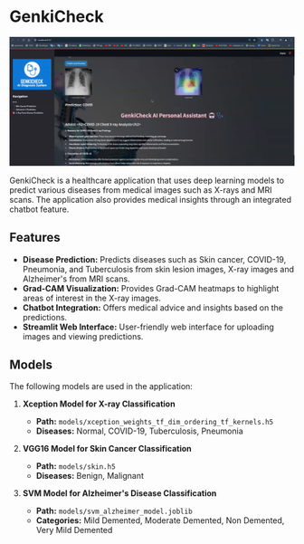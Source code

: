 # GenkiCheck

![GenkiCheck Screenshot](Screenshot.png)

GenkiCheck is a healthcare application that uses deep learning models to predict various diseases from medical images such as X-rays and MRI scans. The application also provides medical insights through an integrated chatbot feature.

## Features

- **Disease Prediction:** Predicts diseases such as Skin cancer, COVID-19, Pneumonia, and Tuberculosis from skin lesion images, X-ray images and Alzheimer's from MRI scans.
- **Grad-CAM Visualization:** Provides Grad-CAM heatmaps to highlight areas of interest in the X-ray images.
- **Chatbot Integration:** Offers medical advice and insights based on the predictions.
- **Streamlit Web Interface:** User-friendly web interface for uploading images and viewing predictions.

## Models

The following models are used in the application:

1. **Xception Model for X-ray Classification**
   - **Path:** `models/xception_weights_tf_dim_ordering_tf_kernels.h5`
   - **Diseases:** Normal, COVID-19, Tuberculosis, Pneumonia

2. **VGG16 Model for Skin Cancer Classification**
   - **Path:** `models/skin.h5`
   - **Diseases:** Benign, Malignant

3. **SVM Model for Alzheimer's Disease Classification**
   - **Path:** `models/svm_alzheimer_model.joblib`
   - **Categories:** Mild Demented, Moderate Demented, Non Demented, Very Mild Demented


